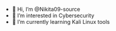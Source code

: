 - 👋 Hi, I’m @Nikita09-source
- 👀 I’m interested in Cybersecurity
- 🌱 I’m currently learning Kali Linux tools 


<!---
Nikita09-source/Nikita09-source is a ✨ special ✨ repository because its `README.md` (this file) appears on your GitHub profile.
You can click the Preview link to take a look at your changes.
--->
